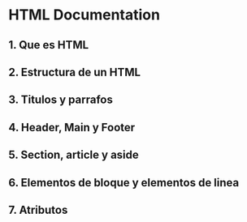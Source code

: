 # HTML Documentation

## 1. Que es HTML

## 2. Estructura de un HTML

## 3. Titulos y parrafos

## 4. Header, Main y Footer

## 5. Section, article y aside

## 6. Elementos de bloque y elementos de linea

## 7. Atributos
